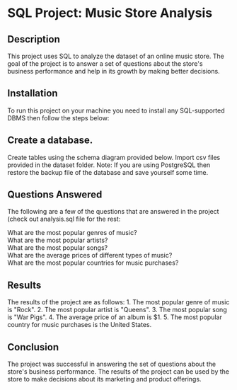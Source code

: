 <html>
<h1>SQL Project: Music Store Analysis</h1>

<h2>Description</h2>
This project uses SQL to analyze the dataset of an online music store. The goal of the project is to answer a set of questions about the store's business performance and help in its growth by making better decisions.

<h2>Installation</h2>
To run this project on your machine you need to install any SQL-supported DBMS then follow the steps below:

<h2>Create a database.</h2>
Create tables using the schema diagram provided below.
Import csv files provided in the dataset folder.
Note: If you are using PostgreSQL then restore the backup file of the database and save yourself some time.

<h2>Questions Answered</h2>
The following are a few of the questions that are answered in the project (check out analysis.sql file for the rest:

What are the most popular genres of music?<br>
What are the most popular artists?<br>
What are the most popular songs?<br>
What are the average prices of different types of music?<br>
What are the most popular countries for music purchases?<br>

<h2>Results</h2>
The results of the project are as follows:
1. The most popular genre of music is "Rock".
2. The most popular artist is "Queens".
3. The most popular song is "War Pigs".
4. The average price of an album is $1.
5. The most popular country for music purchases is the United States.

<h2>Conclusion</h2>
The project was successful in answering the set of questions about the store's business performance. The results of the project can be used by the store to make decisions about its marketing and product offerings.

